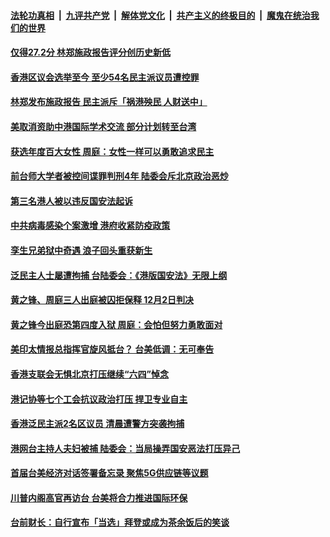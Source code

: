 

####  [法轮功真相](../../../../basic/blob/master/README.md?t=11270431) &nbsp;|&nbsp; [九评共产党](../../../../9ping.md/blob/master/README.md?t=11270431) &nbsp;|&nbsp; [解体党文化](../../../../jtdwh.md/blob/master/README.md?t=11270431)  &nbsp;|&nbsp; [共产主义的终极目的](../../../../gczydzjmd.md/blob/master/README.md?t=11270431) &nbsp;|&nbsp; [魔鬼在统治我们的世界](../../../../mgztzwmdsj.md/blob/master/README.md?t=11270431) 

#### [仅得27.2分 林郑施政报告评分创历史新低](../pages/soh55/447202.md?t=11270431) 
#### [香港区议会选举至今 至少54名民主派议员遭控罪](../pages/soh55/447082.md?t=11270431) 
#### [林郑发布施政报告 民主派斥「祸港殃民 人财送中」](../pages/soh55/446806.md?t=11270431) 
#### [美取消资助中港国际学术交流 部分计划转至台湾](../pages/soh55/446695.md?t=11270431) 
#### [获选年度百大女性 周庭：女性一样可以勇敢追求民主](../pages/soh55/446704.md?t=11270431) 
#### [前台师大学者被控间谍罪判刑4年 陆委会斥北京政治恶炒](../pages/soh55/446647.md?t=11270431) 
#### [第三名港人被以违反国安法起诉](../pages/soh55/446662.md?t=11270431) 
#### [中共病毒感染个案激增 港府收紧防疫政策](../pages/soh55/446401.md?t=11270431) 
#### [孪生兄弟狱中奇遇 浪子回头重获新生](../pages/soh55/446149.md?t=11270431) 
#### [泛民主人士屡遭拘捕 台陆委会：《港版国安法》无限上纲](../pages/soh55/445915.md?t=11270431) 
#### [黄之锋、周庭三人出庭被囚拒保释 12月2日判决](../pages/soh55/445873.md?t=11270431) 
#### [黄之锋今出庭恐第四度入狱  周庭：会怕但努力勇敢面对](../pages/soh55/445813.md?t=11270431) 
#### [美印太情报总指挥官旋风抵台？ 台美低调：无可奉告](../pages/soh55/445636.md?t=11270431) 
#### [香港支联会无惧北京打压继续“六四”悼念](../pages/soh55/445633.md?t=11270431) 
#### [港记协等七个工会抗议政治打压 捍卫专业自主](../pages/soh55/445630.md?t=11270431) 
#### [香港泛民主派2名区议员 清晨遭警方突袭拘捕](../pages/soh55/445486.md?t=11270431) 
#### [港网台主持人夫妇被捕 陆委会：当局操弄国安恶法打压异己](../pages/soh55/445396.md?t=11270431) 
#### [首届台美经济对话签署备忘录 聚焦5G供应链等议题](../pages/soh55/445306.md?t=11270431) 
#### [川普内阁高官再访台  台美将合力推进国际环保](../pages/soh55/444889.md?t=11270431) 
#### [台前财长：自行宣布「当选」拜登或成为茶余饭后的笑谈](../pages/soh55/444904.md?t=11270431) 
